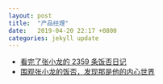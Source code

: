 ```yaml
---
layout: post
title:  "产品经理"
date:   2019-04-20 22:17 +0800
categories: jekyll update
---
```


- [看完了张小龙的 2359 条饭否日记](https://zhuanlan.zhihu.com/p/20539834)
- [围观张小龙的饭否，发现那是他的内心世界](http://www.ifanr.com/614501)
